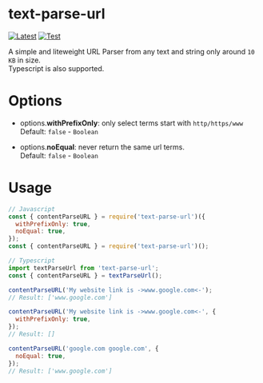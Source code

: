 # text-parse-url

<div>
 <p>
  <a href="https://badge.fury.io/js/text-parse-url"><img src="https://badge.fury.io/js/text-parse-url.svg" alt="Latest" /></a>
  <a href="https://github.com/RealKoolisw/text-parse-url/actions/workflows/testing.yml"><img src="https://github.com/RealKoolisw/text-parse-url/actions/workflows/testing.yml/badge.svg" alt="Test" /></a>
 </p>
</div>

A simple and liteweight URL Parser from any text and string only around `10 KB` in size.\
Typescript is also supported.

# Options

- options.**withPrefixOnly**: only select terms start with `http/https/www`\
  Default: `false` - `Boolean`

- options.**noEqual**: never return the same url terms.\
  Default: `false` - `Boolean`

# Usage

```js
// Javascript
const { contentParseURL } = require('text-parse-url')({
  withPrefixOnly: true,
  noEqual: true,
});
const { contentParseURL } = require('text-parse-url')();

// Typescript
import textParseUrl from 'text-parse-url';
const { contentParseURL } = textParseUrl();

contentParseURL('My website link is ->www.google.com<-');
// Result: ['www.google.com']

contentParseURL('My website link is ->www.google.com<-', {
  withPrefixOnly: true,
});
// Result: []

contentParseURL('google.com google.com', {
  noEqual: true,
});
// Result: ['www.google.com']
```
